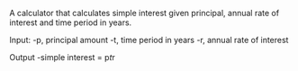 A calculator that calculates simple interest given principal, annual rate of interest and time period in years.

Input:
   -p, principal amount
   -t, time period in years
   -r, annual rate of interest

Output
   -simple interest = p*t*r
